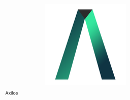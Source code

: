 <p style="text-align: center;">
    <img src="public/img/axilos_logo_256.png"/>
</p>

<span style="text-align: center;">Axilos</span>
